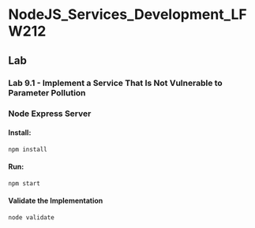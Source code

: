 # NodeJS_Services_Development_LFW212

## Lab

### Lab 9.1 - Implement a Service That Is Not Vulnerable to Parameter Pollution

### Node Express Server

#### Install:
```
npm install
```

#### Run:
```
npm start
```

#### Validate the Implementation
```
node validate
```

